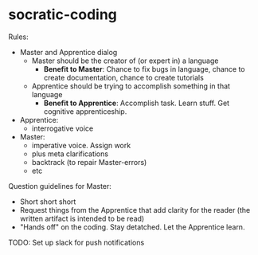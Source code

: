 # socratic-coding

Rules:
- Master and Apprentice dialog
  - Master should be the creator of (or expert in) a language
    - **Benefit to Master**: Chance to fix bugs in language, chance to create documentation, chance to create tutorials
  - Apprentice should be trying to accomplish something in that language
    - **Benefit to Apprentice**: Accomplish task.  Learn stuff.  Get cognitive apprenticeship.
- Apprentice:
   - interrogative voice
- Master: 
   - imperative voice.  Assign work
   - plus meta clarifications
   - backtrack (to repair Master-errors)
   - etc
   
Question guidelines for Master:
  - Short short short
  - Request things from the Apprentice that add clarity for the reader (the written artifact is intended to be read)
  - "Hands off" on the coding.  Stay detatched.  Let the Apprentice learn.
  
   
TODO: Set up slack for push notifications

